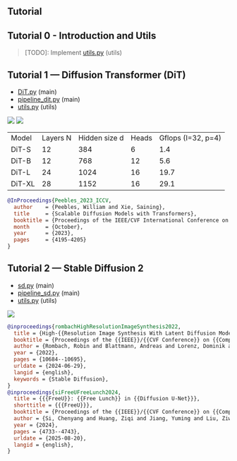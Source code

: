 ## Tutorial

## Tutorial 0 - Introduction and Utils

> [TODO]: Implement [utils.py](./utils.py) (utils)

## Tutorial 1 — Diffusion Transformer (DiT)

- [DiT.py](./DiT.py) (main)
- [pipeline_dit.py](./pipeline_dit.py) (main)
- [utils.py](./utils.py) (utils)

![](https://cdn-mineru.openxlab.org.cn/result/2025-08-19/089509d1-c339-4fdb-a6f1-35a9945ab305/1b34d5107a2864e22f2cfe596414a1a4c3c8708fcecf4c6649fbecdfc4c32aef.jpg)
![](https://cdn-mineru.openxlab.org.cn/result/2025-08-19/089509d1-c339-4fdb-a6f1-35a9945ab305/329c0d85afe09b29a6e34fe5607d64a3af46f49afa92c889dcd64708d7c20f0c.jpg)

<table><tr><td>Model</td><td>Layers N</td><td>Hidden size d</td><td>Heads</td><td>Gflops (I=32, p=4)</td></tr><tr><td>DiT-S</td><td>12</td><td>384</td><td>6</td><td>1.4</td></tr><tr><td>DiT-B</td><td>12</td><td>768</td><td>12</td><td>5.6</td></tr><tr><td>DiT-L</td><td>24</td><td>1024</td><td>16</td><td>19.7</td></tr><tr><td>DiT-XL</td><td>28</td><td>1152</td><td>16</td><td>29.1</td></tr></table>

```bibtex
@InProceedings{Peebles_2023_ICCV,
  author    = {Peebles, William and Xie, Saining},
  title     = {Scalable Diffusion Models with Transformers},
  booktitle = {Proceedings of the IEEE/CVF International Conference on Computer Vision (ICCV)},
  month     = {October},
  year      = {2023},
  pages     = {4195-4205}
}
```

## Tutorial 2 — Stable Diffusion 2

- [sd.py](./sd.py) (main)
- [pipeline_sd.py](./pipeline_sd.py) (main)
- [utils.py](./utils.py) (utils)

![](https://cdn-mineru.openxlab.org.cn/result/2025-08-20/6feab792-a8e7-4f99-9393-c7ea4d092c0f/d07d23bc3f2615820c5e8c2f0d1bc57eb5a3abc32213c24868d705941af3790b.jpg)

```bibtex
@inproceedings{rombachHighResolutionImageSynthesis2022,
  title = {High-{{Resolution Image Synthesis With Latent Diffusion Models}}},
  booktitle = {Proceedings of the {{IEEE}}/{{CVF Conference}} on {{Computer Vision}} and {{Pattern Recognition}}},
  author = {Rombach, Robin and Blattmann, Andreas and Lorenz, Dominik and Esser, Patrick and Ommer, Bj{\"o}rn},
  year = {2022},
  pages = {10684--10695},
  urldate = {2024-06-29},
  langid = {english},
  keywords = {Stable Diffusion},
}
@inproceedings{siFreeUFreeLunch2024,
  title = {{{FreeU}}: {{Free Lunch}} in {{Diffusion U-Net}}},
  shorttitle = {{{FreeU}}},
  booktitle = {Proceedings of the {{IEEE}}/{{CVF Conference}} on {{Computer Vision}} and {{Pattern Recognition}}},
  author = {Si, Chenyang and Huang, Ziqi and Jiang, Yuming and Liu, Ziwei},
  year = {2024},
  pages = {4733--4743},
  urldate = {2025-08-20},
  langid = {english},
}

```
